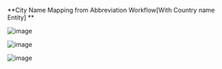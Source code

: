 **City Name Mapping from Abbreviation Workflow[With Country name Entity] **



![image](https://github.com/user-attachments/assets/7822f4fd-f5e3-4775-a8c1-0906f92c7dc2)



![image](https://github.com/user-attachments/assets/0209d01c-23c2-4390-bb90-987c36e877ae)


![image](https://github.com/user-attachments/assets/71206919-6b4d-44e7-9960-474a8a1c858c)
